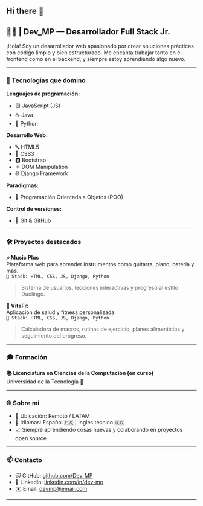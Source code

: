 ## Hi there 👋

## 👨‍💻 | Dev_MP — Desarrollador Full Stack Jr.

¡Hola! Soy un desarrollador web apasionado por crear soluciones prácticas con código limpio y bien estructurado. Me encanta trabajar tanto en el frontend como en el backend, y siempre estoy aprendiendo algo nuevo.

---

### 🧠 Tecnologías que domino

**Lenguajes de programación:**
- 🟨 JavaScript (JS)
- ☕ Java
- 🐍 Python

**Desarrollo Web:**
- 🔤 HTML5
- 🎨 CSS3
- 🅱️ Bootstrap
- ⚛️ DOM Manipulation
- 🌐 Django Framework

**Paradigmas:**
- 🧩 Programación Orientada a Objetos (POO)

**Control de versiones:**
- 🐙 Git & GitHub

---

### 🛠 Proyectos destacados

**🎶 Music Plus**  
Plataforma web para aprender instrumentos como guitarra, piano, batería y más.  
`🔧 Stack: HTML, CSS, JS, Django, Python`

> Sistema de usuarios, lecciones interactivas y progreso al estilo Duolingo.

**💪 VitaFit**  
Aplicación de salud y fitness personalizada.  
`🔧 Stack: HTML, CSS, JS, Django, Python`

> Calculadora de macros, rutinas de ejercicio, planes alimenticios y seguimiento del progreso.

---

### 🎓 Formación

**📚 Licenciatura en Ciencias de la Computación (en curso)**  
Universidad de la Tecnología 🏫

---

### 🌐 Sobre mí

- 📍 Ubicación: Remoto / LATAM
- 💬 Idiomas: Español 🇪🇸 | Inglés técnico 🇺🇸
- 📈 Siempre aprendiendo cosas nuevas y colaborando en proyectos open source

---

### 📫 Contacto

- 🐱 GitHub: [github.com/Dev_MP](https://github.com/Dev_MP)
- 💼 LinkedIn: [linkedin.com/in/dev-mp](https://linkedin.com/in/dev-mp)
- ✉️ Email: devmp@email.com

---
